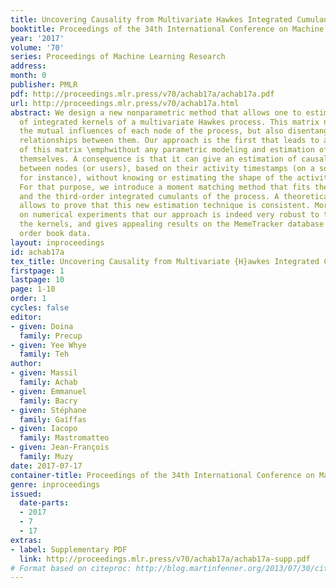 ```yaml
---
title: Uncovering Causality from Multivariate Hawkes Integrated Cumulants
booktitle: Proceedings of the 34th International Conference on Machine Learning
year: '2017'
volume: '70'
series: Proceedings of Machine Learning Research
address: 
month: 0
publisher: PMLR
pdf: http://proceedings.mlr.press/v70/achab17a/achab17a.pdf
url: http://proceedings.mlr.press/v70/achab17a.html
abstract: We design a new nonparametric method that allows one to estimate the matrix
  of integrated kernels of a multivariate Hawkes process. This matrix not only encodes
  the mutual influences of each node of the process, but also disentangles the causality
  relationships between them. Our approach is the first that leads to an estimation
  of this matrix \emphwithout any parametric modeling and estimation of the kernels
  themselves. A consequence is that it can give an estimation of causality relationships
  between nodes (or users), based on their activity timestamps (on a social network
  for instance), without knowing or estimating the shape of the activities lifetime.
  For that purpose, we introduce a moment matching method that fits the second-order
  and the third-order integrated cumulants of the process. A theoretical analysis
  allows to prove that this new estimation technique is consistent. Moreover, we show
  on numerical experiments that our approach is indeed very robust to the shape of
  the kernels, and gives appealing results on the MemeTracker database and on financial
  order book data.
layout: inproceedings
id: achab17a
tex_title: Uncovering Causality from Multivariate {H}awkes Integrated Cumulants
firstpage: 1
lastpage: 10
page: 1-10
order: 1
cycles: false
editor:
- given: Doina
  family: Precup
- given: Yee Whye
  family: Teh
author:
- given: Massil
  family: Achab
- given: Emmanuel
  family: Bacry
- given: Stéphane
  family: Gaı̈ffas
- given: Iacopo
  family: Mastromatteo
- given: Jean-François
  family: Muzy
date: 2017-07-17
container-title: Proceedings of the 34th International Conference on Machine Learning
genre: inproceedings
issued:
  date-parts:
  - 2017
  - 7
  - 17
extras:
- label: Supplementary PDF
  link: http://proceedings.mlr.press/v70/achab17a/achab17a-supp.pdf
# Format based on citeproc: http://blog.martinfenner.org/2013/07/30/citeproc-yaml-for-bibliographies/
---
```

